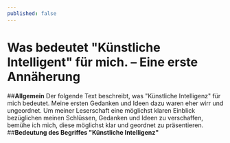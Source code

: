 ```yaml
---
published: false
---
```

# Was bedeutet "Künstliche Intelligent" für mich. – Eine erste Annäherung

##**Allgemein**
Der folgende Text beschreibt, was "Künstliche Intelligenz" für mich bedeutet. Meine ersten Gedanken und Ideen dazu waren eher wirr und ungeordnet. Um meiner Leserschaft eine möglichst klaren Einblick bezüglichen meinen Schlüssen, Gedanken und Ideen zu verschaffen, bemühe ich mich, diese möglichst klar und geordnet zu präsentieren.
##**Bedeutung des Begriffes "Künstliche Intelligenz"**
